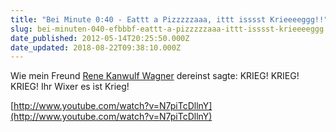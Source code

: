 ```yaml
---
title: "Bei Minute 0:40 -﻿ Eattt a Pizzzzzaaa, ittt isssst Krieeeeggg!!"
slug: bei-minuten-040-efbbbf-eattt-a-pizzzzzaaa-ittt-isssst-krieeeeggg
date_published: 2012-05-14T20:25:50.000Z
date_updated: 2018-08-22T09:38:10.000Z
---
```


Wie mein Freund [Rene Kanwulf Wagner](http://zurueckzumbeton.com/2007/04/20/roy-black-metal-ist-krieg-skandinavischer-black-metal) dereinst sagte: KRIEG! KRIEG! KRIEG! Ihr Wixer es ist Krieg!

[http://www.youtube.com/watch?v=N7piTcDllnY](http://www.youtube.com/watch?v=N7piTcDllnY)
